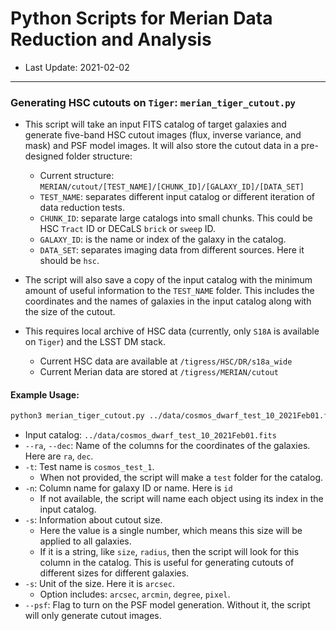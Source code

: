 # Python Scripts for Merian Data Reduction and Analysis

- Last Update: 2021-02-02

----

### Generating HSC cutouts on `Tiger`: `merian_tiger_cutout.py`

- This script will take an input FITS catalog of target galaxies and generate five-band HSC cutout images (flux, inverse variance, and mask) and PSF model images. It will also store the cutout data in a pre-designed folder structure:
    - Current structure: `MERIAN/cutout/[TEST_NAME]/[CHUNK_ID]/[GALAXY_ID]/[DATA_SET]`
    - `TEST_NAME`: separates different input catalog or different iteration of data reduction tests.
    - `CHUNK_ID`: separate large catalogs into small chunks. This could be HSC `Tract` ID or DECaLS `brick` or `sweep` ID.
    - `GALAXY_ID`: is the name or index of the galaxy in the catalog.
    - `DATA_SET`: separates imaging data from different sources. Here it should be `hsc`.
- The script will also save a copy of the input catalog with the minimum amount of useful information to the `TEST_NAME` folder. This includes the coordinates and the names of galaxies in the input catalog along with the size of the cutout.


- This requires local archive of HSC data (currently, only `S18A` is available on `Tiger`) and the LSST DM stack.
    - Current HSC data are available at `/tigress/HSC/DR/s18a_wide`
    - Current Merian data are stored at `/tigress/MERIAN/cutout`

#### Example Usage:

```bash
python3 merian_tiger_cutout.py ../data/cosmos_dwarf_test_10_2021Feb01.fits -t cosmos_test_1 -n id -s 20 -u arcsec --psf --ra ra --dec dec 
``` 

- Input catalog: `../data/cosmos_dwarf_test_10_2021Feb01.fits`
- `--ra`, `--dec`: Name of the columns for the coordinates of the galaxies. Here are `ra`, `dec`.
- `-t`: Test name is `cosmos_test_1`.
    - When not provided, the script will make a `test` folder for the catalog.
- `-n`: Column name for galaxy ID or name. Here is `id`
    - If not available, the script will name each object using its index in the input catalog.
- `-s`: Information about cutout size.
    - Here the value is a single number, which means this size will be applied to all galaxies.
    - If it is a string, like `size`, `radius`, then the script will look for this column in the catalog. This is useful for generating cutouts of different sizes for different galaxies.
- `-s`: Unit of the size. Here it is `arcsec`. 
    - Option includes: `arcsec`, `arcmin`, `degree`, `pixel`.
- `--psf`: Flag to turn on the PSF model generation. Without it, the script will only generate cutout images.


